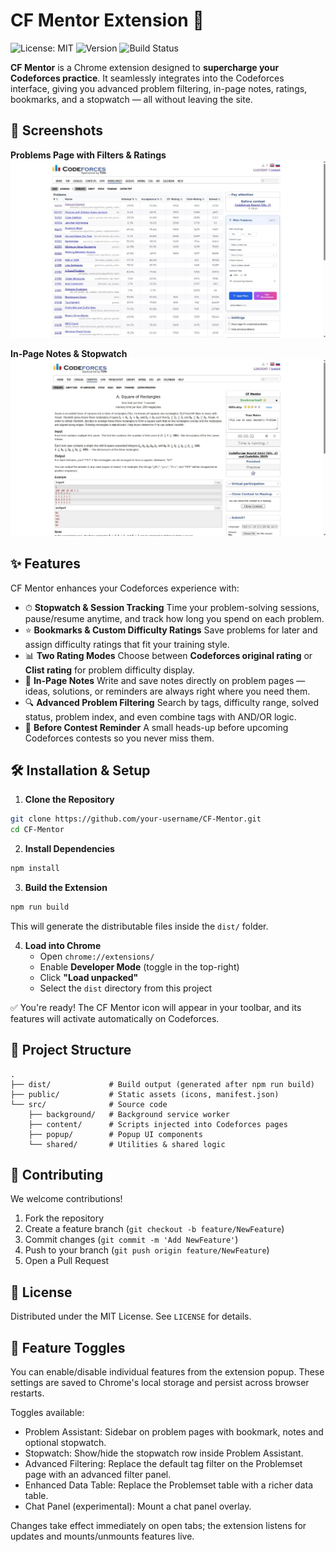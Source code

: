 # CF Mentor Extension 🚀

![License: MIT](https://img.shields.io/badge/License-MIT-yellow.svg)
![Version](https://img.shields.io/badge/version-0.1.1-blue.svg)
![Build Status](https://img.shields.io/badge/build-passing-brightgreen.svg)


**CF Mentor** is a Chrome extension designed to **supercharge your Codeforces practice**. It seamlessly integrates into the Codeforces interface, giving you advanced problem filtering, in-page notes, ratings, bookmarks, and a stopwatch — all without leaving the site.

## 📸 Screenshots

**Problems Page with Filters & Ratings**
![Problems Page](screenshots/problemset.jpg)

**In-Page Notes & Stopwatch**
![Problem Page](screenshots/problem.jpg)

## ✨ Features

CF Mentor enhances your Codeforces experience with:

* ⏱ **Stopwatch & Session Tracking** Time your problem-solving sessions, pause/resume anytime, and track how long you spend on each problem.
* ⭐ **Bookmarks & Custom Difficulty Ratings** Save problems for later and assign difficulty ratings that fit your training style.
* 📊 **Two Rating Modes** Choose between **Codeforces original rating** or **Clist rating** for problem difficulty display.
* 📝 **In-Page Notes** Write and save notes directly on problem pages — ideas, solutions, or reminders are always right where you need them.
* 🔍 **Advanced Problem Filtering** Search by tags, difficulty range, solved status, problem index, and even combine tags with AND/OR logic.
* 📅 **Before Contest Reminder** A small heads-up before upcoming Codeforces contests so you never miss them.

## 🛠 Installation & Setup

1. **Clone the Repository**

```bash
git clone https://github.com/your-username/CF-Mentor.git
cd CF-Mentor
```

2. **Install Dependencies**

```bash
npm install
```

3. **Build the Extension**

```bash
npm run build
```

This will generate the distributable files inside the `dist/` folder.

4. **Load into Chrome**
   * Open `chrome://extensions/`
   * Enable **Developer Mode** (toggle in the top-right)
   * Click **"Load unpacked"**
   * Select the `dist` directory from this project

✅ You're ready! The CF Mentor icon will appear in your toolbar, and its features will activate automatically on Codeforces.

## 📂 Project Structure

```
.
├── dist/             # Build output (generated after npm run build)
├── public/           # Static assets (icons, manifest.json)
└── src/              # Source code
    ├── background/   # Background service worker
    ├── content/      # Scripts injected into Codeforces pages
    ├── popup/        # Popup UI components
    └── shared/       # Utilities & shared logic
```

## 🤝 Contributing

We welcome contributions!

1. Fork the repository
2. Create a feature branch (`git checkout -b feature/NewFeature`)
3. Commit changes (`git commit -m 'Add NewFeature'`)
4. Push to your branch (`git push origin feature/NewFeature`)
5. Open a Pull Request

## 📄 License

Distributed under the MIT License. See `LICENSE` for details.

## 🔧 Feature Toggles

You can enable/disable individual features from the extension popup. These settings are saved to Chrome's local storage and persist across browser restarts.

Toggles available:
- Problem Assistant: Sidebar on problem pages with bookmark, notes and optional stopwatch.
- Stopwatch: Show/hide the stopwatch row inside Problem Assistant.
- Advanced Filtering: Replace the default tag filter on the Problemset page with an advanced filter panel.
- Enhanced Data Table: Replace the Problemset table with a richer data table.
- Chat Panel (experimental): Mount a chat panel overlay.

Changes take effect immediately on open tabs; the extension listens for updates and mounts/unmounts features live.
